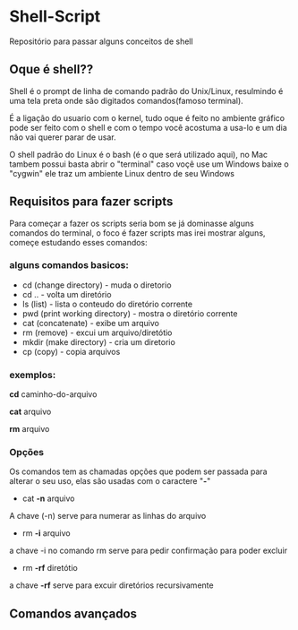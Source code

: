 # Shell-Script
Repositório para passar alguns conceitos de shell 

## Oque é shell??
Shell é o prompt de linha de comando padrão do Unix/Linux, resulmindo é uma tela preta onde são digitados comandos(famoso terminal).

É a ligação do usuario com o kernel, tudo oque é feito no ambiente gráfico pode ser feito com o shell e com o tempo você acostuma a usa-lo e um dia não vai querer parar de usar.

O shell padrão do Linux é o bash (é o que será utilizado aqui), no Mac tambem possui basta abrir o "terminal" caso voçê use um Windows baixe o "cygwin" ele traz um ambiente Linux dentro de seu Windows


## Requisitos para fazer scripts
Para começar a fazer os scripts seria bom se já dominasse alguns comandos do terminal, o foco é fazer scripts mas irei mostrar alguns, começe estudando esses comandos:

### alguns comandos basicos:

* cd (change directory) - muda o diretorio
* cd ..    - volta um diretório
* ls (list) - lista o conteudo do diretório corrente 
* pwd (print working directory) - mostra o diretório corrente
* cat (concatenate) - exibe um arquivo
* rm (remove) - excui um arquivo/diretótio
* mkdir (make directory) - cria um diretorio
* cp (copy) - copia arquivos

### exemplos:
**cd** caminho-do-arquivo

**cat** arquivo 

**rm** arquivo 

### Opções 
Os comandos tem as chamadas opções que podem ser passada para alterar o seu uso, elas são usadas com o caractere "**-**"

* cat **-n** arquivo 

A chave (-n) serve para numerar as linhas do arquivo

* rm **-i** arquivo

a chave -i no comando rm serve para pedir confirmação para poder excluir

* rm **-rf** diretótio

a chave **-rf** serve para excuir diretórios recursivamente


## Comandos avançados




